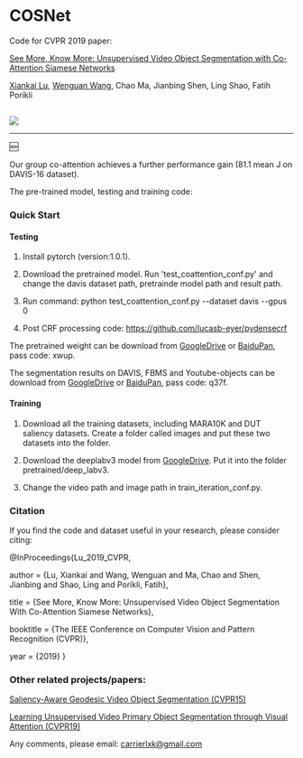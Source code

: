 # COSNet
Code for CVPR 2019 paper: 

[See More, Know More: Unsupervised Video Object Segmentation with
Co-Attention Siamese Networks](http://openaccess.thecvf.com/content_CVPR_2019/papers/Lu_See_More_Know_More_Unsupervised_Video_Object_Segmentation_With_Co-Attention_CVPR_2019_paper.pdf)

[Xiankai Lu](https://sites.google.com/site/xiankailu111/), [Wenguan Wang](https://sites.google.com/view/wenguanwang), Chao Ma, Jianbing Shen, Ling Shao, Fatih Porikli

##

![](../master/framework.png)

- - -
:new:

Our group co-attention achieves a further performance gain (81.1 mean J on DAVIS-16 dataset).

The pre-trained model, testing and training code:

### Quick Start

#### Testing

1. Install pytorch (version:1.0.1).

2. Download the pretrained model. Run 'test_coattention_conf.py' and change the davis dataset path, pretrainde model path and result path.

3. Run command: python test_coattention_conf.py --dataset davis --gpus 0

4. Post CRF processing code: https://github.com/lucasb-eyer/pydensecrf

The pretrained weight can be download from [GoogleDrive](https://drive.google.com/open?id=14ya3ZkneeHsegCgDrvkuFtGoAfVRgErz) or [BaiduPan](https://pan.baidu.com/s/16oFzRmn4Meuq83fCYr4boQ), pass code: xwup.

The segmentation results on DAVIS, FBMS and Youtube-objects can be download from [GoogleDrive](https://drive.google.com/open?id=1JRPc2kZmzx0b7WLjxTPD-kdgFdXh5gBq) or [BaiduPan](https://pan.baidu.com/s/11n7zAt3Lo2P3-42M2lsw6Q), pass code: q37f.

#### Training

1. Download all the training datasets, including MARA10K and DUT saliency datasets. Create a folder called images and put these two datasets into the folder. 

2. Download the deeplabv3 model from [GoogleDrive](https://drive.google.com/open?id=1hy0-BAEestT9H4a3Sv78xrHrzmZga9mj). Put it into the folder pretrained/deep_labv3.

3. Change the video path and image path in train_iteration_conf.py.  

### Citation
If you find the code and dataset useful in your research, please consider citing:

@InProceedings{Lu_2019_CVPR,

author = {Lu, Xiankai and Wang, Wenguan and Ma, Chao and Shen, Jianbing and Shao, Ling and Porikli, Fatih},

title = {See More, Know More: Unsupervised Video Object Segmentation With Co-Attention Siamese Networks},

booktitle = {The IEEE Conference on Computer Vision and Pattern Recognition (CVPR)},

year = {2019}
}

### Other related projects/papers:
[Saliency-Aware Geodesic Video Object Segmentation (CVPR15)](https://github.com/wenguanwang/saliencysegment)

[Learning Unsupervised Video Primary Object Segmentation through Visual Attention (CVPR19)](https://github.com/wenguanwang/AGS)

Any comments, please email: carrierlxk@gmail.com
